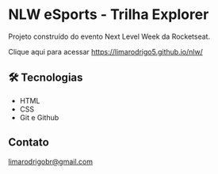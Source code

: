 # NLW eSports - Trilha Explorer



Projeto construído do evento Next Level Week da Rocketseat.

Clique aqui para acessar
https://limarodrigo5.github.io/nlw/



##  🛠 Tecnologias

- HTML
- CSS
- Git e Github

## Contato

limarodrigobr@gmail.com

